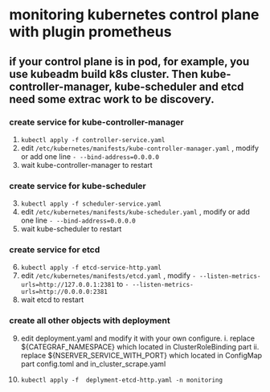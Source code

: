 # monitoring kubernetes control plane with plugin prometheus


## if your control plane is in pod, for example, you use kubeadm build k8s cluster. Then kube-controller-manager, kube-scheduler and etcd need some extrac work to be discovery.

### create service for kube-controller-manager
1. `kubectl apply -f controller-service.yaml` 
2. edit `/etc/kubernetes/manifests/kube-controller-manager.yaml` , modify or add one line `- --bind-address=0.0.0.0`  
3. wait kube-controller-manager to restart
 
### create service for kube-scheduler
3. `kubectl apply -f scheduler-service.yaml`
4. edit `/etc/kubernetes/manifests/kube-scheduler.yaml` , modify or add one line `- --bind-address=0.0.0.0`
5. wait kube-scheduler to restart

### create service for etcd
6. `kubectl apply -f etcd-service-http.yaml`
7. edit `/etc/kubernetes/manifests/etcd.yaml` ,  modify `- --listen-metrics-urls=http://127.0.0.1:2381` to `- --listen-metrics-urls=http://0.0.0.0:2381`
8. wait etcd to restart

### create all other objects with deployment
9. edit deployment.yaml and modify it with your own configure.
   i. replace ${CATEGRAF_NAMESPACE} which located in ClusterRoleBinding part
   ii. replace ${NSERVER_SERVICE_WITH_PORT} which located in ConfigMap part config.toml and in_cluster_scrape.yaml
 
10. `kubectl apply -f  deplyment-etcd-http.yaml -n monitoring`
